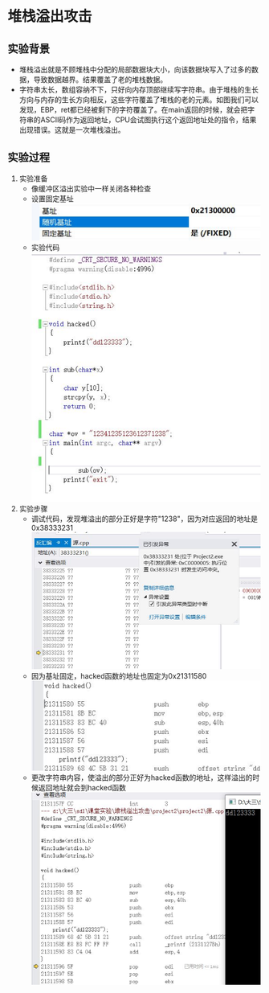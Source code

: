 # 堆栈溢出攻击

## 实验背景

- 堆栈溢出就是不顾堆栈中分配的局部数据块大小，向该数据块写入了过多的数据，导致数据越界。结果覆盖了老的堆栈数据。
- 字符串太长，数组容纳不下，只好向内存顶部继续写字符串。由于堆栈的生长方向与内存的生长方向相反，这些字符覆盖了堆栈的老的元素。如图我们可以发现，EBP，ret都已经被剩下的字符覆盖了。在main返回的时候，就会把字符串的ASCII码作为返回地址，CPU会试图执行这个返回地址处的指令，结果出现错误。这就是一次堆栈溢出。

## 实验过程

1. 实验准备
    - 像缓冲区溢出实验中一样关闭各种检查
    - 设置固定基址
        ![ ](image\基址.JPG)
    - 实验代码
        ![ ](image\代码.JPG)
2. 实验步骤
    - 调试代码，发现堆溢出的部分正好是字符"1238"，因为对应返回的地址是0x38333231
        ![ ](image\堆溢出.JPG)
    - 因为基址固定，hacked函数的地址也固定为0x21311580
        ![ ](image\hacked函数.JPG)
    - 更改字符串内容，使溢出的部分正好为hacked函数的地址，这样溢出的时候返回地址就会到hacked函数
        ![ ](image\hacked成功.JPG)